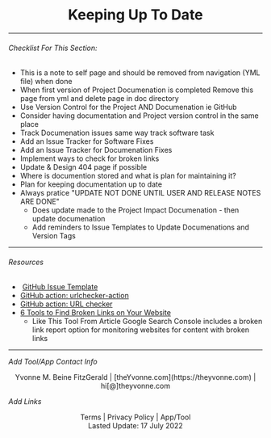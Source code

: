 
<h1 align="center">Keeping Up To Date</h1>

---

###### _Checklist For This Section:_  

- This is a note to self page and should be removed from navigation (YML file) when done
- When first version of Project Documenation is completed Remove this page from yml and delete page in doc directory
- Use Version Control for the Project AND Documenation  ie GitHub
- Consider having documentation and Project version control in the same place
- Track Documenation issues same way track software task
- Add an Issue Tracker for Software Fixes
- Add an Issue Tracker for Documenation Fixes
- Implement ways to check for broken links
- Update & Design 404 page if possible
- Where is documention stored and what is plan for maintaining it?
- Plan for keeping documentation up to date
- Always pratice "UPDATE NOT DONE  UNTIL USER AND RELEASE NOTES ARE DONE"
    - Does update made to the Project Impact Documenation - then update documenation
    - Add reminders to Issue Templates to Update Documenations and Version Tags




---
###### Resources
-  [GitHub Issue Template](https://docs.github.com/en/communities/using-templates-to-encourage-useful-issues-and-pull-requests/configuring-issue-templates-for-your-repository) 
-   [GitHub action: urlchecker-action](https://github.com/marketplace/actions/urlchecker-action)
-   [GitHub action: URL checker](https://github.com/marketplace/actions/url-checker)
- [6 Tools to Find Broken Links on Your Website](https://www.outlookstudios.com/tools-to-find-broken-links-on-your-website/) 
    - Like This Tool From Article Google Search Console  includes a broken link report option for monitoring websites for content with broken links


---
_Add Tool/App Contact Info_
<center>Yvonne M. Beine FitzGerald | [theYvonne.com](https://theyvonne.com) | hi[@]theyvonne.com </center>  

_Add Links_

<center>Terms | Privacy Policy | App/Tool </center>

<center>Lasted Update: 17 July 2022 </center>

